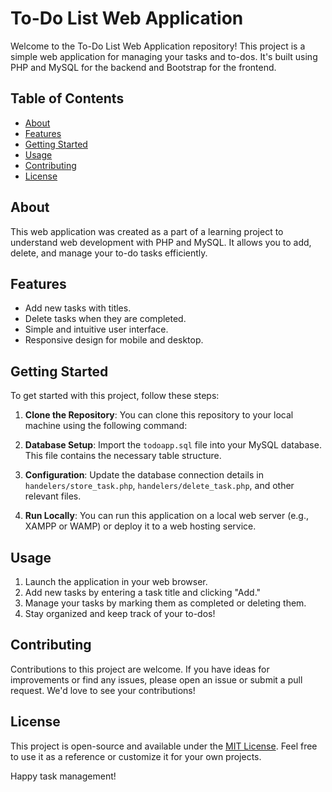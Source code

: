 # To-Do List Web Application

Welcome to the To-Do List Web Application repository! This project is a simple web application for managing your tasks and to-dos. It's built using PHP and MySQL for the backend and Bootstrap for the frontend.

## Table of Contents

- [About](#about)
- [Features](#features)
- [Getting Started](#getting-started)
- [Usage](#usage)
- [Contributing](#contributing)
- [License](#license)

## About

This web application was created as a part of a learning project to understand web development with PHP and MySQL. It allows you to add, delete, and manage your to-do tasks efficiently.

## Features

- Add new tasks with titles.
- Delete tasks when they are completed.
- Simple and intuitive user interface.
- Responsive design for mobile and desktop.

## Getting Started

To get started with this project, follow these steps:

1. **Clone the Repository**: You can clone this repository to your local machine using the following command:

2. **Database Setup**: Import the `todoapp.sql` file into your MySQL database. This file contains the necessary table structure.

3. **Configuration**: Update the database connection details in `handelers/store_task.php`, `handelers/delete_task.php`, and other relevant files.

4. **Run Locally**: You can run this application on a local web server (e.g., XAMPP or WAMP) or deploy it to a web hosting service.

## Usage

1. Launch the application in your web browser.
2. Add new tasks by entering a task title and clicking "Add."
3. Manage your tasks by marking them as completed or deleting them.
4. Stay organized and keep track of your to-dos!

## Contributing

Contributions to this project are welcome. If you have ideas for improvements or find any issues, please open an issue or submit a pull request. We'd love to see your contributions!

## License

This project is open-source and available under the [MIT License](LICENSE). Feel free to use it as a reference or customize it for your own projects.

Happy task management!
